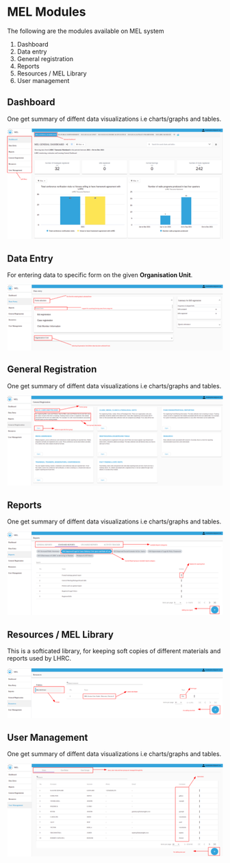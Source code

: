 # MEL Modules

The following are the modules available on MEL system

<ol>
<li>Dashboard</li>
<li>Data entry</li>
<li>General registration</li>
<li>Reports</li>
<li>Resources / MEL Library</li>
<li>User management</li>
</ol>

## Dashboard

One get summary of diffent data visualizations i.e charts/graphs and tables.

![Login page img](/img/modules-summary/dashboard_summary.png)

## Data Entry

For entering data to specific form on the given <b>Organisation Unit</b>.

![Login pafe img](/img/modules-summary/data_entry_summary.png)

## General Registration

One get summary of diffent data visualizations i.e charts/graphs and tables.

![Login pafe img](/img/modules-summary/general_registration_summary.png)

## Reports

One get summary of diffent data visualizations i.e charts/graphs and tables.

![Login pafe img](/img/modules-summary/reports_summary.png)

## Resources / MEL Library

This is a softicated library, for keeping soft copies of different materials and reports used by LHRC.

![Login pafe img](/img/modules-summary/resources_summary.png)

## User Management

One get summary of diffent data visualizations i.e charts/graphs and tables.

![Login pafe img](/img/modules-summary/user_management_summary.png)
